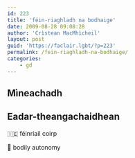 ```yaml
---
id: 223
title: 'féin-riaghladh na bodhaige'
date: 2009-08-28 09:08:28
author: 'Crìstean MacMhìcheil'
layout: post
guid: 'https://faclair.lgbt/?p=223'
permalink: /fein-riaghladh-na-bodhaige/
categories:
    - gd
---
```


## Mìneachadh

## Eadar-theangachaidhean

&#x1f1ee;&#x1f1ea; féinriail coirp

&#x1f3f4;&#xe0067;&#xe0062;&#xe0065;&#xe006e;&#xe0067;&#xe007f; bodily autonomy
